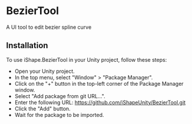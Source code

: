 # BezierTool
A UI tool to edit bezier spline curve

## Installation
To use iShape.BezierTool in your Unity project, follow these steps:

- Open your Unity project.
- In the top menu, select "Window" > "Package Manager".
- Click on the "+" button in the top-left corner of the Package Manager window.
- Select "Add package from git URL...".
- Enter the following URL: https://github.com/iShapeUnity/BezierTool.git
- Click the "Add" button.
- Wait for the package to be imported.